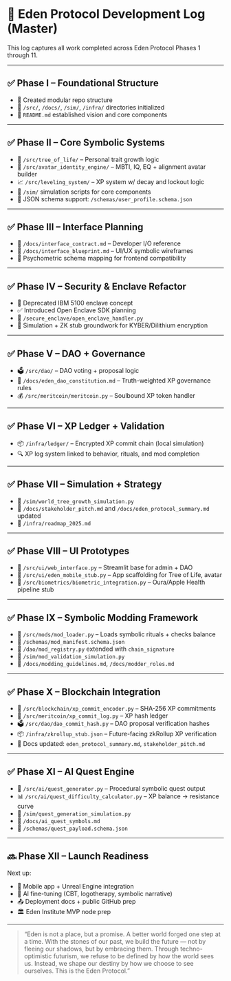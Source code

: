 # 📜 Eden Protocol Development Log (Master)

This log captures all work completed across Eden Protocol Phases 1 through 11.

---

## ✅ Phase I – Foundational Structure
- 🧠 Created modular repo structure
- 📁 `/src/`, `/docs/`, `/sim/`, `/infra/` directories initialized
- 📄 `README.md` established vision and core components

---

## ✅ Phase II – Core Symbolic Systems
- 🌳 `/src/tree_of_life/` – Personal trait growth logic
- 🧬 `/src/avatar_identity_engine/` – MBTI, IQ, EQ + alignment avatar builder
- 📈 `/src/leveling_system/` – XP system w/ decay and lockout logic
- 🧪 `/sim/` simulation scripts for core components
- 📑 JSON schema support: `/schemas/user_profile.schema.json`

---

## ✅ Phase III – Interface Planning
- 📑 `/docs/interface_contract.md` – Developer I/O reference
- 📐 `/docs/interface_blueprint.md` – UI/UX symbolic wireframes
- 🧠 Psychometric schema mapping for frontend compatibility

---

## ✅ Phase IV – Security & Enclave Refactor
- 🔐 Deprecated IBM 5100 enclave concept
- ✅ Introduced Open Enclave SDK planning
- 🔏 `/secure_enclave/open_enclave_handler.py`
- 🧪 Simulation + ZK stub groundwork for KYBER/Dilithium encryption

---

## ✅ Phase V – DAO + Governance
- 🗳️ `/src/dao/` – DAO voting + proposal logic
- 📒 `/docs/eden_dao_constitution.md` – Truth-weighted XP governance rules
- 💰 `/src/meritcoin/meritcoin.py` – Soulbound XP token handler

---

## ✅ Phase VI – XP Ledger + Validation
- 📦 `/infra/ledger/` – Encrypted XP commit chain (local simulation)
- 🔍 XP log system linked to behavior, rituals, and mod completion

---

## ✅ Phase VII – Simulation + Strategy
- 🧪 `/sim/world_tree_growth_simulation.py`
- 📘 `/docs/stakeholder_pitch.md` and `/docs/eden_protocol_summary.md` updated
- 📅 `/infra/roadmap_2025.md`

---

## ✅ Phase VIII – UI Prototypes
- 🌿 `/src/ui/web_interface.py` – Streamlit base for admin + DAO
- 📱 `/src/ui/eden_mobile_stub.py` – App scaffolding for Tree of Life, avatar
- 🧠 `/src/biometrics/biometric_integration.py` – Oura/Apple Health pipeline stub

---

## ✅ Phase IX – Symbolic Modding Framework
- 🧱 `/src/mods/mod_loader.py` – Loads symbolic rituals + checks balance
- 📜 `/schemas/mod_manifest.schema.json`
- 📒 `/dao/mod_registry.py` extended with `chain_signature`
- 🧪 `/sim/mod_validation_simulation.py`
- 📘 `/docs/modding_guidelines.md`, `/docs/modder_roles.md`

---

## ✅ Phase X – Blockchain Integration
- 🔐 `/src/blockchain/xp_commit_encoder.py` – SHA-256 XP commitments
- 📒 `/src/meritcoin/xp_commit_log.py` – XP hash ledger
- 🗳️ `/src/dao/dao_commit_hash.py` – DAO proposal verification hashes
- 📦 `/infra/zkrollup_stub.json` – Future-facing zkRollup XP verification
- 📘 Docs updated: `eden_protocol_summary.md`, `stakeholder_pitch.md`

---

## ✅ Phase XI – AI Quest Engine
- 🧠 `/src/ai/quest_generator.py` – Procedural symbolic quest output
- 📊 `/src/ai/quest_difficulty_calculator.py` – XP balance → resistance curve
- 🧪 `/sim/quest_generation_simulation.py`
- 📘 `/docs/ai_quest_symbols.md`
- 📜 `/schemas/quest_payload.schema.json`

---

## 🔜 Phase XII – Launch Readiness
Next up:
- 📲 Mobile app + Unreal Engine integration
- 🧠 AI fine-tuning (CBT, logotherapy, symbolic narrative)
- 📤 Deployment docs + public GitHub prep
- 🏛️ Eden Institute MVP node prep

---

> “Eden is not a place, but a promise. A better world forged one step at a time. With the stones of our past, we build the future — not by fleeing our shadows, but by embracing them. Through techno-optimistic futurism, we refuse to be defined by how the world sees us. Instead, we shape our destiny by how we choose to see ourselves. This is the Eden Protocol.”
